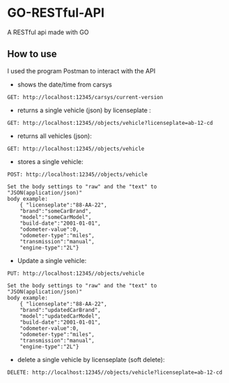 # GO-RESTful-API
A RESTful api made with GO

## How to use
I used the program Postman to interact with the API


* shows the date/time from carsys
```
GET: http://localhost:12345/carsys/current-version
```

* returns a single vehicle (json) by licenseplate :
```
GET: http://localhost:12345//objects/vehicle?licenseplate=ab-12-cd
```

* returns all vehicles (json):
```
GET: http://localhost:12345//objects/vehicle
```

* stores a single vehicle:
```
POST: http://localhost:12345//objects/vehicle

Set the body settings to "raw" and the "text" to "JSON(application/json)"
body example: 
    { "licenseplate":"88-AA-22",
	"brand":"someCarBrand",
	"model":"someCarModel",
	"build-date":"2001-01-01",
	"odometer-value":0,
	"odometer-type":"miles",
	"transmission":"manual",
	"engine-type":"2L"}
```

* Update a single vehicle:
```
PUT: http://localhost:12345//objects/vehicle

Set the body settings to "raw" and the "text" to "JSON(application/json)"
body example: 
    { "licenseplate":"88-AA-22",
	"brand":"updatedCarBrand",
	"model":"updatedCarModel",
	"build-date":"2001-01-01",
	"odometer-value":0,
	"odometer-type":"miles",
	"transmission":"manual",
	"engine-type":"2L"}
```

* delete a single vehicle by licenseplate (soft delete):
```
DELETE: http://localhost:12345//objects/vehicle?licenseplate=ab-12-cd
```